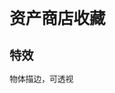 # 资产商店收藏
<p id="iq8PCD1mBXhik8v3jRshf2">

## 特效

</p>


<p id="n8zYrJoLGUF9DREo3ArWcz">

物体描边，可透视

</p>


<p id="tddpch59jc97Sxj8QNpiDu">



</p>


